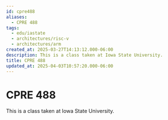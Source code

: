 ```yaml
---
id: cpre488
aliases:
  - CPRE 488
tags:
  - edu/iastate
  - architectures/risc-v
  - architectures/arm
created_at: 2025-03-27T14:13:12.000-06:00
description: This is a class taken at Iowa State University.
title: CPRE 488
updated_at: 2025-04-03T10:57:20.000-06:00
---
```


# CPRE 488

This is a class taken at Iowa State University.
